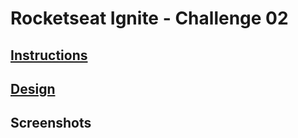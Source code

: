 # Rocketseat Ignite - Challenge 02

## [Instructions](https://efficient-sloth-d85.notion.site/Desafio-02-Coffee-Delivery-30e42a21fdb44b09a85244fc2c3dbdf9)

## [Design](<https://www.figma.com/file/paTnH6BSFhxa3LXmFLDq9q/Coffee-Delivery-(Copy)>)

## Screenshots
